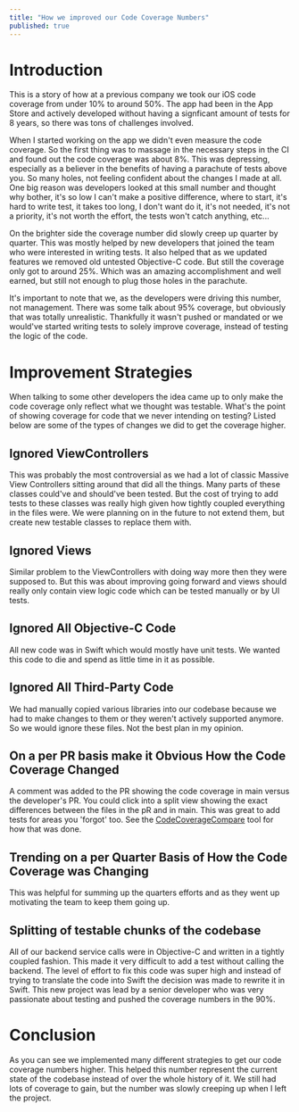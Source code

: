 ```yaml
---
title: "How we improved our Code Coverage Numbers"
published: true
---
```


# Introduction

This is a story of how at a previous company we took our iOS code coverage from under 10% to around 50%. The app had been in the App Store and actively developed without having a signficant amount of tests for 8 years, so there was tons of challenges involved.

When I started working on the app we didn't even measure the code coverage. So the first thing was to massage in the necessary steps in the CI and found out the code coverage was about 8%. This was depressing, especially as a believer in the benefits of having a parachute of tests above you. So many holes, not feeling confident about the changes I made at all. One big reason was developers looked at this small number and thought why bother, it's so low I can't make a positive difference, where to start, it's hard to write test, it takes too long, I don't want do it, it's not needed, it's not a priority, it's not worth the effort, the tests won't catch anything, etc...

On the brighter side the coverage number did slowly creep up quarter by quarter. This was mostly helped by new developers that joined the team who were interested in writing tests. It also helped that as we updated features we removed old untested Objective-C code. But still the coverage only got to around 25%. Which was an amazing accomplishment and well earned, but still not enough to plug those holes in the parachute.

It's important to note that we, as the developers were driving this number, not management. There was some talk about 95% coverage, but obviously that was totally unrealistic. Thankfully it wasn't pushed or mandated or we would've started writing tests to solely improve coverage, instead of testing the logic of the code.

# Improvement Strategies

When talking to some other developers the idea came up to only make the code coverage only reflect what we thought was testable. What's the point of showing coverage for code that we never intending on testing? Listed below are some of the types of changes we did to get the coverage higher.

## Ignored ViewControllers

This was probably the most controversial as we had a lot of classic Massive View Controllers sitting around that did all the things. Many parts of these classes could've and should've been tested. But the cost of trying to add tests to these classes was really high given how tightly coupled everything in the files were. We were planning on in the future to not extend them, but create new testable classes to replace them with.

## Ignored Views

Similar problem to the ViewControllers with doing way more then they were supposed to. But this was about improving going forward and views should really only contain view logic code which can be tested manually or by UI tests.

## Ignored All Objective-C Code

All new code was in Swift which would mostly have unit tests. We wanted this code to die and spend as little time in it as possible.

## Ignored All Third-Party Code

We had manually copied various libraries into our codebase because we had to make changes to them or they weren't actively supported anymore. So we would ignore these files. Not the best plan in my opinion.

## On a per PR basis make it Obvious How the Code Coverage Changed

A comment was added to the PR showing the code coverage in main versus the developer's PR. You could click into a split view showing the exact differences between the files in the pR and in main. This was great to add tests for areas you 'forgot' too. See the [CodeCoverageCompare](https://github.com/mike011/CodeCoverageCompare) tool for how that was done.

## Trending on a per Quarter Basis of How the Code Coverage was Changing

This was helpful for summing up the quarters efforts and as they went up motivating the team to keep them going up.

## Splitting of testable chunks of the codebase

All of our backend service calls were in Objective-C and written in a tightly coupled fashion. This made it very difficult to add a test without calling the backend. The level of effort to fix this code was super high and instead of trying to translate the code into Swift the decision was made to rewrite it in Swift. This new project was lead by a senior developer who was very passionate about testing and pushed the coverage numbers in the 90%.

# Conclusion

As you can see we implemented many different strategies to get our code coverage numbers higher. This helped this number represent the current state of the codebase instead of over the whole history of it. We still had lots of coverage to gain, but the number was slowly creeping up when I left the project.
